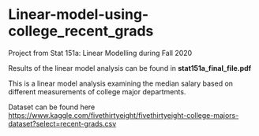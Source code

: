 # Linear-model-using-college_recent_grads
Project from Stat 151a: Linear Modelling during Fall 2020

Results of the linear model analysis can be found in **stat151a_final_file.pdf**

This is a linear model analysis examining the median salary based on different measurements of college major departments. 


Dataset can be found here
https://www.kaggle.com/fivethirtyeight/fivethirtyeight-college-majors-dataset?select=recent-grads.csv
